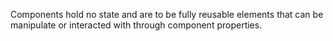 Components hold no state and are to be fully reusable elements that can be manipulate or interacted with through component properties.
